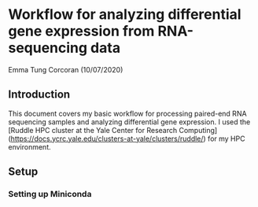 # Workflow for analyzing differential gene expression from RNA-sequencing data
Emma Tung Corcoran (10/07/2020)

## Introduction
This document covers my basic workflow for processing paired-end RNA sequencing samples and analyzing differential gene expression. I used the [Ruddle HPC cluster at the Yale Center for Research Computing] (https://docs.ycrc.yale.edu/clusters-at-yale/clusters/ruddle/) for my HPC environment.

## Setup

### Setting up Miniconda
